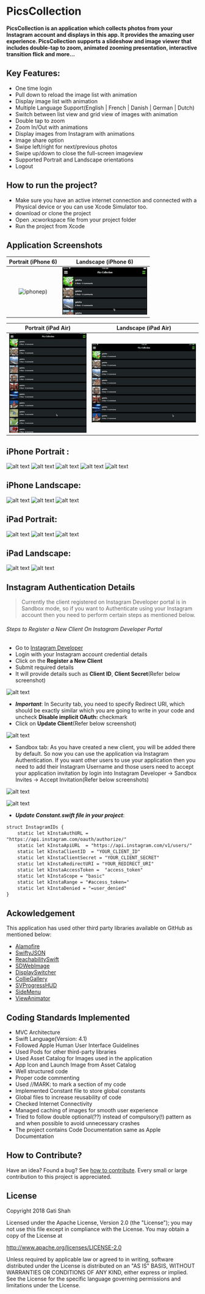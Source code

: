 # PicsCollection

**PicsCollection is an application which collects photos from your Instagram account and displays in this app. It provides the amazing user experience. PicsCollection supports a slideshow and image viewer that includes double-tap to zoom, animated zooming presentation, interactive transition flick and more…**

## Key Features:

- One time login
- Pull down to reload the image list with animation
- Display image list with animation
- Multiple Language Support(English | French | Danish | German | Dutch)
- Switch between list view and grid view of images with animation
- Double tap to zoom
- Zoom In/Out with animations
- Display images from Instagram with animations
- Image share option
- Swipe left/right for next/previous photos
- Swipe up/down to close the full-screen imageview
- Supported Portrait and Landscape orientations
- Logout

## How to run the project?

- Make sure you have an active internet connection and connected with a Physical device or you can use Xcode Simulator too.
- download or clone the project
- Open .xcworkspace file from your project folder
- Run the project from Xcode

    
## Application Screenshots

|Portrait (iPhone 6)|Landscape (iPhone 6)|
|:---:|:---:|
|![iphonep](https://user-images.githubusercontent.com/37062945/42922994-e8e2787e-8b40-11e8-9b80-18f732a48a5f.gif))|![iPhoneL.gif](/Github_data/iPhoneL.gif)|

|Portrait (iPad Air)|Landscape (iPad Air)|
|:---:|:---:|
|![iPadP.gif](/Github_data/iPadP.gif)|![iPadL.gif](/Github_data/iPadL.gif)|


## iPhone Portrait :
![alt text](https://github.com/igatsha/PicsCollection/blob/master/Github_data/iPhonePWelcome.png)            ![alt text](https://github.com/igatsha/PicsCollection/blob/master/Github_data/iPhonePSideMenu.png)            ![alt text](https://github.com/igatsha/PicsCollection/blob/master/Github_data/iPhonePListView.png)            ![alt text](https://github.com/igatsha/PicsCollection/blob/master/Github_data/iPhonePGridView.png)            ![alt text](https://github.com/igatsha/PicsCollection/blob/master/Github_data/iPhonePChooseLang.png)


## iPhone Landscape:
![alt text](https://github.com/igatsha/PicsCollection/blob/master/Github_data/iPhoneLWelcome.png)            ![alt text](https://github.com/igatsha/PicsCollection/blob/master/Github_data/iPhoneLSideMenu.png)            ![alt text](https://github.com/igatsha/PicsCollection/blob/master/Github_data/iPhoneLListView.png)


## iPad Portrait:
![alt text](https://github.com/igatsha/PicsCollection/blob/master/Github_data/iPadPWelcome.png)            ![alt text](https://github.com/igatsha/PicsCollection/blob/master/Github_data/iPadPSideMenu.png)            ![alt text](https://github.com/igatsha/PicsCollection/blob/master/Github_data/iPadPListView.png)


## iPad Landscape:

![alt text](https://github.com/igatsha/PicsCollection/blob/master/Github_data/iPadLSideMenu.png)            ![alt text](https://github.com/igatsha/PicsCollection/blob/master/Github_data/iPadLListView.png)


## Instagram Authentication Details

> Currently the client registered on Instagram Developer portal is in Sandbox mode, so if you want to Authenticate using your Instagram account then you need to perform certain steps as mentioned below.

###### Steps to Register a New Client On Instagram Developer Portal

- Go to [Instagram Developer](https://www.instagram.com/developer/)
- Login with your Instagram account credential details
- Click on the **Register a New Client**
- Submit required details
- It will provide details such as **Client ID**, **Client Secret**(Refer below screenshot)


![alt text](https://github.com/igatsha/PicsCollection/blob/master/Github_data/create_client.png)


- **_Important_**: In Security tab, you need to specify Redirect URI, which should be exactly similar which you are going to write in your code and uncheck **Disable implicit OAuth:** checkmark
- Click on **Update Client**(Refer below screenshot)


![alt text](https://github.com/igatsha/PicsCollection/blob/master/Github_data/security_update.png)


- Sandbox tab: As you have created a new client, you will be added there by default. So now you can use the application via Instagram Authentication. If you want other users to use your application then you need to add their Instagram Username and those users need to accept your application invitation by login into Instagram Developer -> Sandbox Invites -> Accept Invitation(Refer below screenshots)

![alt text](https://github.com/igatsha/PicsCollection/blob/master/Github_data/accept.png)


![alt text](https://github.com/igatsha/PicsCollection/blob/master/Github_data/accepted_invitation.png)


- **_Update Constant.swift file in your project_**:
````
struct InstagramIDs {
    static let kInstaAuthURL = "https://api.instagram.com/oauth/authorize/"
    static let kInstaApiURL  = "https://api.instagram.com/v1/users/"
    static let kInstaClientID  = "YOUR_CLIENT_ID"
    static let kInstaClientSecret = "YOUR_CLIENT_SECRET"
    static let kInstaRedirectURI = "YOUR_REDIRECT_URI"
    static let kInstaAccessToken =  "access_token"
    static let kInstaScope = "basic"
    static let kInstaRange = "#access_token="
    static let kInstaDenied = "=user_denied"
}
````
    
## Ackowledgement

This application has used other third party libraries available on GitHub as mentioned below:

- [Alamofire](https://github.com/Alamofire/Alamofire)
- [SwiftyJSON](https://github.com/SwiftyJSON/SwiftyJSON)
- [ReachabilitySwift](https://github.com/ashleymills/Reachability.swift)
- [SDWebImage](https://github.com/rs/SDWebImage)
- [DisplaySwitcher](https://github.com/Yalantis/DisplaySwitcher)
- [CollieGallery](https://github.com/gmunhoz/CollieGallery)
- [SVProgressHUD](https://github.com/SVProgressHUD/SVProgressHUD)
- [SideMenu](https://github.com/jonkykong/SideMenu)
- [ViewAnimator](https://github.com/marcosgriselli/ViewAnimator)

## Coding Standards Implemented

- MVC Architecture
- Swift Language(Version: 4.1)
- Followed Apple Human User Interface Guidelines
- Used Pods for other third-party libraries
- Used Asset Catalog for Images used in the application
- App Icon and Launch Image from Asset Catalog
- Well structured code
- Proper code commenting
- Used //MARK: to mark a section of my code
- Implemented Constant file to store global constants
- Global files to increase reusability of code
- Checked Internet Connectivity
- Managed caching of images for smooth user experience
- Tried to follow double optional(??) instead of compulsory(!) pattern as and when possible to avoid unnecessary crashes
- The project contains Code Documentation same as Apple Documentation

## How to Contribute?

Have an idea? Found a bug? See [how to contribute](https://github.com/igatsha/PicsCollection/blob/master/Github_data/CONTRIBUTION.md). Every small or large contribution to this project is appreciated.
    
## License
Copyright 2018 Gati Shah

Licensed under the Apache License, Version 2.0 (the "License"); you may not use this file except in compliance with the License. You may obtain a copy of the License at

http://www.apache.org/licenses/LICENSE-2.0

Unless required by applicable law or agreed to in writing, software distributed under the License is distributed on an "AS IS" BASIS, WITHOUT WARRANTIES OR CONDITIONS OF ANY KIND, either express or implied. See the License for the specific language governing permissions and limitations under the License.

